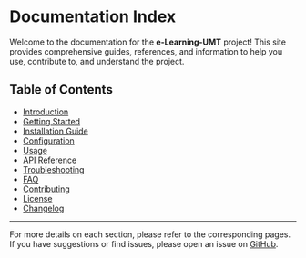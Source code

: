 # Documentation Index

Welcome to the documentation for the **e-Learning-UMT** project! This site provides comprehensive guides, references, and information to help you use, contribute to, and understand the project.

## Table of Contents

- [Introduction](intro.md)
- [Getting Started](getting_started.md)
- [Installation Guide](installation.md)
- [Configuration](configuration.md)
- [Usage](usage.md)
- [API Reference](completion_webservices.md)
- [Troubleshooting](troubleshooting.md)
- [FAQ](faq.md)
- [Contributing](contributing.md)
- [License](license.md)
- [Changelog](changelog.md)

---

For more details on each section, please refer to the corresponding pages. If you have suggestions or find issues, please open an issue on [GitHub](https://github.com/e-Learning-UMT/documentation/issues).
